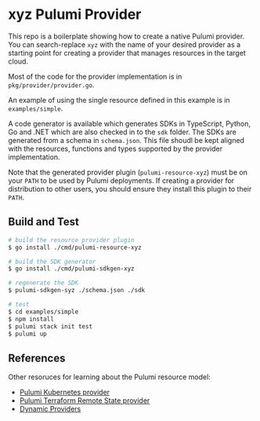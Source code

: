 # xyz Pulumi Provider

This repo is a boilerplate showing how to create a native Pulumi provider.  You can search-replace `xyz` with the name of your desired provider as a starting point for creating a provider that manages resources in the target cloud.

Most of the code for the provider implementation is in `pkg/provider/provider.go`.  

An example of using the single resource defined in this example is in `examples/simple`.

A code generator is available which generates SDKs in TypeScript, Python, Go and .NET which are also checked in to the `sdk` folder.  The SDKs are generated from a schema in `schema.json`.  This file shoudl be kept aligned with the resources, functions and types supported by the provider implementation.

Note that the generated provider plugin (`pulumi-resource-xyz`) must be on your `PATH` to be used by Pulumi deployments.  If creating a provider for distribution to other users, you should ensure they install this plugin to their `PATH`.


## Build and Test

```bash
# build the resource provider plugin
$ go install ./cmd/pulumi-resource-xyz

# build the SDK generator
$ go install ./cmd/pulumi-sdkgen-xyz

# regenerate the SDK
$ pulumi-sdkgen-syz ./schema.json ./sdk

# test
$ cd examples/simple
$ npm install
$ pulumi stack init test
$ pulumi up
```

## References

Other resoruces for learning about the Pulumi resource model:
* [Pulumi Kubernetes provider](https://github.com/pulumi/pulumi-kubernetes/blob/master/pkg/provider/provider.go)
* [Pulumi Terraform Remote State provider](https://github.com/pulumi/pulumi-terraform/blob/master/pkg/provider/provider.go)
* [Dynamic Providers](https://www.pulumi.com/docs/intro/concepts/programming-model/#dynamicproviders)
